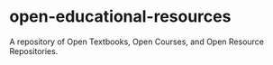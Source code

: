# open-educational-resources

A repository of Open Textbooks, Open Courses, and Open Resource Repositories.
